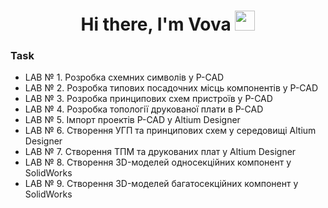 <h1 align="center">Hi there, I'm <a target="_blank">Vova</a> 
<img src="https://github.com/blackcater/blackcater/raw/main/images/Hi.gif" height="32"/></h1>

### Task
- LAB № 1. Розробка схемних символів у P-CAD
- LAB № 2. Розробка типових посадочних місць компонентів у P-CAD
- LAB № 3. Розробка принципових схем пристроїв у P-CAD
- LAB № 4. Розробка топології друкованої плати в P-CAD
- LAB № 5. Імпорт проектів P-CAD у Altium Designer
- LAB № 6. Створення УГП та принципових схем у середовищі Altium Designer
- LAB № 7. Створення ТПМ та друкованих плат у Altium Designer
- LAB № 8. Створення 3D-моделей односекційних компонент у SolidWorks
- LAB № 9. Створення 3D-моделей багатосекційних компонент у SolidWorks
